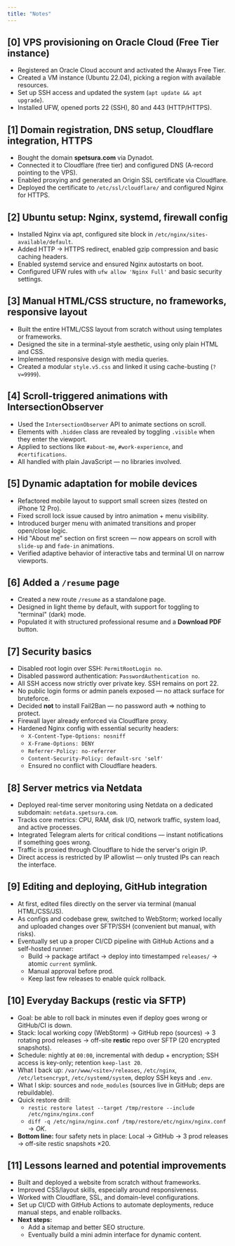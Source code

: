 ```yaml
---
title: "Notes"
---
```


## [0] VPS provisioning on Oracle Cloud (Free Tier instance)

- Registered an Oracle Cloud account and activated the Always Free Tier.
- Created a VM instance (Ubuntu 22.04), picking a region with available resources.
- Set up SSH access and updated the system (`apt update && apt upgrade`).
- Installed UFW, opened ports 22 (SSH), 80 and 443 (HTTP/HTTPS).

## [1] Domain registration, DNS setup, Cloudflare integration, HTTPS

- Bought the domain **spetsura.com** via Dynadot.
- Connected it to Cloudflare (free tier) and configured DNS (A-record pointing to the VPS).
- Enabled proxying and generated an Origin SSL certificate via Cloudflare.
- Deployed the certificate to `/etc/ssl/cloudflare/` and configured Nginx for HTTPS.

## [2] Ubuntu setup: Nginx, systemd, firewall config

- Installed Nginx via apt, configured site block in `/etc/nginx/sites-available/default`.
- Added HTTP → HTTPS redirect, enabled gzip compression and basic caching headers.
- Enabled systemd service and ensured Nginx autostarts on boot.
- Configured UFW rules with `ufw allow 'Nginx Full'` and basic security settings.

## [3] Manual HTML/CSS structure, no frameworks, responsive layout

- Built the entire HTML/CSS layout from scratch without using templates or frameworks.
- Designed the site in a terminal-style aesthetic, using only plain HTML and CSS.
- Implemented responsive design with media queries.
- Created a modular `style.v5.css` and linked it using cache-busting (`?v=9999`).

## [4] Scroll-triggered animations with IntersectionObserver

- Used the `IntersectionObserver` API to animate sections on scroll.
- Elements with `.hidden` class are revealed by toggling `.visible` when they enter the viewport.
- Applied to sections like `#about-me`, `#work-experience`, and `#certifications`.
- All handled with plain JavaScript — no libraries involved.

## [5] Dynamic adaptation for mobile devices

- Refactored mobile layout to support small screen sizes (tested on iPhone 12 Pro).
- Fixed scroll lock issue caused by intro animation + menu visibility.
- Introduced burger menu with animated transitions and proper open/close logic.
- Hid "About me" section on first screen — now appears on scroll with `slide-up` and `fade-in` animations.
- Verified adaptive behavior of interactive tabs and terminal UI on narrow viewports.

## [6] Added a `/resume` page

- Created a new route `/resume` as a standalone page.
- Designed in light theme by default, with support for toggling to "terminal" (dark) mode.
- Populated it with structured professional resume and a **Download PDF** button.

## [7] Security basics

- Disabled root login over SSH: `PermitRootLogin no`.
- Disabled password authentication: `PasswordAuthentication no`.
- All SSH access now strictly over private key. SSH remains on port 22.
- No public login forms or admin panels exposed — no attack surface for bruteforce.
- Decided **not** to install Fail2Ban — no password auth ⇒ nothing to protect.
- Firewall layer already enforced via Cloudflare proxy.
- Hardened Nginx config with essential security headers:
  - `X-Content-Type-Options: nosniff`
  - `X-Frame-Options: DENY`
  - `Referrer-Policy: no-referrer`
  - `Content-Security-Policy: default-src 'self'`
  - Ensured no conflict with Cloudflare headers.

## [8] Server metrics via Netdata

- Deployed real-time server monitoring using Netdata on a dedicated subdomain: `netdata.spetsura.com`.
- Tracks core metrics: CPU, RAM, disk I/O, network traffic, system load, and active processes.
- Integrated Telegram alerts for critical conditions — instant notifications if something goes wrong.
- Traffic is proxied through Cloudflare to hide the server's origin IP.
- Direct access is restricted by IP allowlist — only trusted IPs can reach the interface.

## [9] Editing and deploying, GitHub integration

- At first, edited files directly on the server via terminal (manual HTML/CSS/JS).
- As configs and codebase grew, switched to WebStorm; worked locally and uploaded changes over SFTP/SSH (convenient but manual, with risks).
- Eventually set up a proper CI/CD pipeline with GitHub Actions and a self-hosted runner:
  - Build → package artifact → deploy into timestamped `releases/` → atomic `current` symlink.
  - Manual approval before prod.
  - Keep last few releases to enable quick rollback.

## [10] Everyday Backups (restic via SFTP)

- Goal: be able to roll back in minutes even if deploy goes wrong or GitHub/CI is down.
- Stack: local working copy (WebStorm) → GitHub repo (sources) → 3 rotating prod releases → off-site **restic** repo over SFTP (20 encrypted snapshots).
- Schedule: nightly at `00:00`, incremental with dedup + encryption; SSH access is key-only; retention `keep-last 20`.
- What I back up: `/var/www/<site>/releases`, `/etc/nginx`, `/etc/letsencrypt`, `/etc/systemd/system`, deploy SSH keys and `.env`.
- What I skip: sources and `node_modules` (sources live in GitHub; deps are rebuildable).
- Quick restore drill:
  - `restic restore latest --target /tmp/restore --include /etc/nginx/nginx.conf`
  - `diff -q /etc/nginx/nginx.conf /tmp/restore/etc/nginx/nginx.conf` → *OK*.
- **Bottom line:** four safety nets in place: Local → GitHub → 3 prod releases → off-site restic snapshots ×20.

## [11] Lessons learned and potential improvements

- Built and deployed a website from scratch without frameworks.
- Improved CSS/layout skills, especially around responsiveness.
- Worked with Cloudflare, SSL, and domain-level configurations.
- Set up CI/CD with GitHub Actions to automate deployments, reduce manual steps, and enable rollbacks.
- **Next steps:**
  - Add a sitemap and better SEO structure.
  - Eventually build a mini admin interface for dynamic content.
